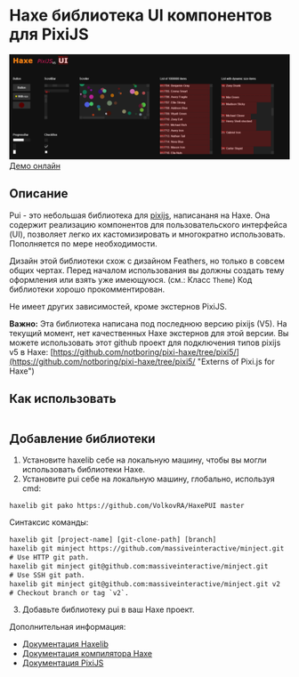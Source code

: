 # Haxe библиотека UI компонентов для PixiJS

![Скриншот](https://github.com/VolkovRA/HaxePUI/blob/master/preview.png)
[Демо онлайн](https://funnycarrot.ru/demo/pui/ "Посмотреть онлайн демку")

Описание
------------------------------

Pui - это небольшая библиотека для [pixijs](https://github.com/pixijs/pixi.js/ "The HTML5 Creation Engine"),
написананя на Haxe. Она содержит реализацию компонентов для пользовательского
интерфейса (UI), позволяет легко их кастомизировать и многократно использовать.
Пополняется по мере необходимости.

Дизайн этой библиотеки схож с дизайном Feathers, но только в совсем общих чертах.
Перед началом использования вы должны создать тему оформления или взять уже имеющуюся.
(см.: Класс `Theme`) Код библиотеки хорошо прокомментирован.

Не имеет других зависимостей, кроме экстернов PixiJS.

**Важно:**
Эта библиотека написана под последнюю версию pixijs (V5). На текущий момент,
нет качественных Haxe экстернов для этой версии. Вы можете использовать этот
github проект для подключения типов pixijs v5 в Haxe: [https://github.com/notboring/pixi-haxe/tree/pixi5/](https://github.com/notboring/pixi-haxe/tree/pixi5/ "Externs of Pixi.js for Haxe")

Как использовать
------------------------------

```
```

Добавление библиотеки
------------------------------

1. Установите haxelib себе на локальную машину, чтобы вы могли использовать библиотеки Haxe.
2. Установите pui себе на локальную машину, глобально, используя cmd:
```
haxelib git pako https://github.com/VolkovRA/HaxePUI master
```
Синтаксис команды:
```
haxelib git [project-name] [git-clone-path] [branch]
haxelib git minject https://github.com/massiveinteractive/minject.git         # Use HTTP git path.
haxelib git minject git@github.com:massiveinteractive/minject.git             # Use SSH git path.
haxelib git minject git@github.com:massiveinteractive/minject.git v2          # Checkout branch or tag `v2`.
```
3. Добавьте библиотеку pui в ваш Haxe проект.

Дополнительная информация:
 * [Документация Haxelib](https://lib.haxe.org/documentation/using-haxelib/ "Using Haxelib")
 * [Документация компилятора Haxe](https://haxe.org/manual/compiler-usage-hxml.html "Configure compile.hxml")
 * [Документация PixiJS](https://pixijs.download/dev/docs/index.html "PixiJS — The HTML5 Creation Engine")